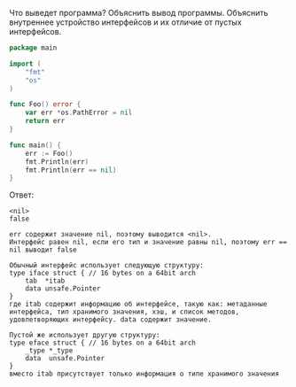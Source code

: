 Что выведет программа? Объяснить вывод программы. Объяснить внутреннее устройство интерфейсов и их отличие от пустых интерфейсов.

```go
package main

import (
	"fmt"
	"os"
)

func Foo() error {
	var err *os.PathError = nil
	return err
}

func main() {
	err := Foo()
	fmt.Println(err)
	fmt.Println(err == nil)
}
```

Ответ:
```
<nil>
false

err содержит значение nil, поэтому выводится <nil>.
Интерфейс равен nil, если его тип и значение равны nil, поэтому err == nil выводит false

Обычный интерфейс использует следующую структуру:
type iface struct { // 16 bytes on a 64bit arch
    tab  *itab
    data unsafe.Pointer
}
гдe itab содержит информацию об интерфейсе, такую как: метаданные интерфейса, тип хранимого значения, хэш, и список методов, удовлетворяющих интерфейсу. data содержит значение.

Пустой же использует другую структуру:
type eface struct { // 16 bytes on a 64bit arch
    _type *_type
    data  unsafe.Pointer
}
вместо itab присутствует только информация о типе хранимого значения
```
